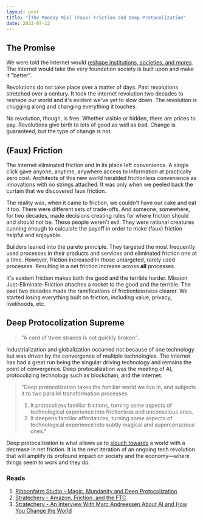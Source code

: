 ```yaml
---
layout: post
title: "[The Monday Mix] (Faux) Friction and Deep Protocolization"
date: 2023-07-12
---
```


## **The Promise**

We were told the internet would [reshape institutions, societies, and mores](https://www.eff.org/cyberspace-independence). The internet would take the very foundation society is built upon and make it "better".

Revolutions do not take place over a matter of days. Past revolutions stretched over a century. It took the internet revolution two decades to reshape our world and it's evident we've yet to slow down. The revolution is chugging along and changing everything it touches.

No revolution, though, is free. Whether visible or hidden, there are prices to pay. Revolutions give birth to lots of good as well as bad. Change is guaranteed, but the type of change is not.

## **(Faux) Friction**

The internet eliminated friction and in its place left convenience. A single click gave anyone, anytime, anywhere access to information at practically zero cost. Architects of this new world heralded frictionless convenience as innovations with no strings attached. It was only when we peeled back the curtain that we discovered faux friction.

The reality was, when it came to friction, we couldn't have our cake and eat it too. There were different sets of trade-offs. And someone, somewhere, for two decades, made decisions creating rules for where friction should and should not be. These people weren't evil. They were rational creatures cunning enough to calculate the payoff in order to make (faux) friction helpful and enjoyable.

Builders leaned into the pareto principle. They targeted the most frequently used processes in their products and services and eliminated friction one at a time. However, friction increased in those untargeted, rarely used processes. Resulting in a net friction increase across __all__ processes.

It's evident friction makes both the good and the terrible harder. Mission Just-Eliminate-Friction attaches a rocket to the good and the terrible. The past two decades made the ramifications of frictionlessness clearer. We started losing everything built on friction, including value, privacy, livelihoods, etc.

## **Deep Protocolization Supreme**

> "A cord of three strands is not quickly broken".

Industrialization and globalization occurred not because of one technology but was driven by the convergence of multiple technologies. The internet has had a great run being the singular driving technology and remains the point of convergence. Deep protocalization was the meeting of AI, protocolizing technology such as blockchain, and the internet.

> "Deep protocolization takes the familiar world we live in, and subjects it to two parallel transformation processes.
> 1. It protocolizes familiar frictions, turning some aspects of technological experience into frictionless and unconscious ones.
> 2. It deepens familiar affordances, turning some aspects of technological experience into subtly magical and superconscious ones."

Deep protocalization is what allows us to [slouch towards](https://www.amazon.com/Slouching-Towards-Utopia-Economic-Twentieth-ebook/dp/B09PL63L1V) a world with a decrease in net friction. It is the next iteration of an ongoing tech revolution that will amplify its profound impact on society and the economy—where things seem to work and they do.


### Reads

1. [Ribbonfarm Studio - Magic, Mundanity and Deep Protocolization](https://studio.ribbonfarm.com/p/magic-mundanity-and-deep-protocolization)
2. [Stratechery - Amazon, Friction, and the FTC](https://stratechery.com/2023/amazon-friction-and-the-ftc/)
3. [Stratechery - An Interview With Marc Andreessen About AI and How You Change the World](https://stratechery.com/2023/an-interview-with-marc-andreessen-about-ai-and-how-you-change-the-world/)